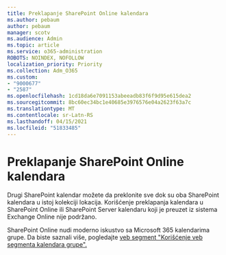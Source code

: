 ```yaml
---
title: Preklapanje SharePoint Online kalendara
ms.author: pebaum
author: pebaum
manager: scotv
ms.audience: Admin
ms.topic: article
ms.service: o365-administration
ROBOTS: NOINDEX, NOFOLLOW
localization_priority: Priority
ms.collection: Adm_O365
ms.custom:
- "9000677"
- "2587"
ms.openlocfilehash: 1cd18da6e7091153abeeadb83f6f9d95e615dea2
ms.sourcegitcommit: 8bc60ec34bc1e40685e3976576e04a2623f63a7c
ms.translationtype: MT
ms.contentlocale: sr-Latn-RS
ms.lasthandoff: 04/15/2021
ms.locfileid: "51833485"
---
```

# <a name="sharepoint-online-calendar-overlay"></a>Preklapanje SharePoint Online kalendara

Drugi SharePoint kalendar možete da preklonite sve dok su oba SharePoint kalendara u istoj kolekciji lokacija. Korišćenje preklapanja kalendara u SharePoint Online ili SharePoint Server kalendaru koji je preuzet iz sistema Exchange Online nije podržano.

SharePoint Online nudi moderno iskustvo sa Microsoft 365 kalendarima grupe. Da biste saznali više, pogledajte [veb segment "Korišćenje veb segmenta kalendara grupe".](https://support.microsoft.com/en-us/office/use-the-group-calendar-web-part-eaf3c04d-5699-48cb-8b5e-3caa887d51ce)
